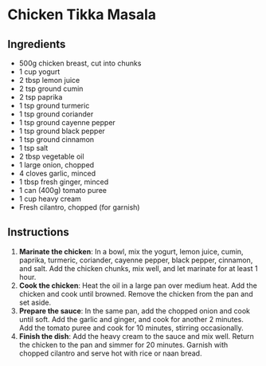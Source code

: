 # Chicken Tikka Masala

## Ingredients
- 500g chicken breast, cut into chunks
- 1 cup yogurt
- 2 tbsp lemon juice
- 2 tsp ground cumin
- 2 tsp paprika
- 1 tsp ground turmeric
- 1 tsp ground coriander
- 1 tsp ground cayenne pepper
- 1 tsp ground black pepper
- 1 tsp ground cinnamon
- 1 tsp salt
- 2 tbsp vegetable oil
- 1 large onion, chopped
- 4 cloves garlic, minced
- 1 tbsp fresh ginger, minced
- 1 can (400g) tomato puree
- 1 cup heavy cream
- Fresh cilantro, chopped (for garnish)

## Instructions
1. **Marinate the chicken**: In a bowl, mix the yogurt, lemon juice, cumin, paprika, turmeric, coriander, cayenne pepper, black pepper, cinnamon, and salt. Add the chicken chunks, mix well, and let marinate for at least 1 hour.
2. **Cook the chicken**: Heat the oil in a large pan over medium heat. Add the chicken and cook until browned. Remove the chicken from the pan and set aside.
3. **Prepare the sauce**: In the same pan, add the chopped onion and cook until soft. Add the garlic and ginger, and cook for another 2 minutes. Add the tomato puree and cook for 10 minutes, stirring occasionally.
4. **Finish the dish**: Add the heavy cream to the sauce and mix well. Return the chicken to the pan and simmer for 20 minutes. Garnish with chopped cilantro and serve hot with rice or naan bread.

